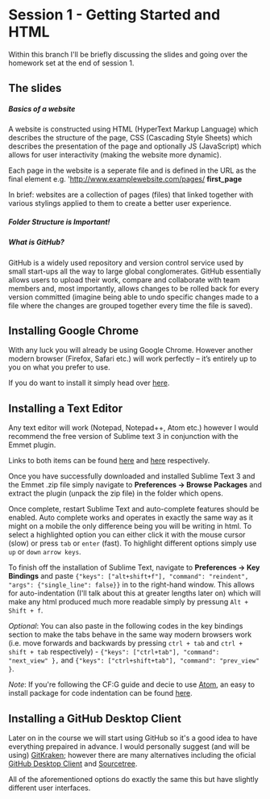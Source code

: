# Session 1 - Getting Started and HTML
Within this branch I'll be briefly discussing the slides and going over the homework set at the end of session 1.

## The slides
##### _Basics of a website_
A website is constructed using HTML (HyperText Markup Language) which describes the structure of the page, CSS (Cascading Style Sheets) which describes the presentation of the page and optionally JS (JavaScript) which allows for user interactivity (making the website more dynamic).

Each page in the website is a seperate file and is defined in the URL as the final element e.g. 'http://www.examplewebsite.com/pages/ **first_page**

In brief: websites are a collection of pages (files) that linked together with various stylings applied to them to create a better user experience.

##### _Folder Structure is Important!_


##### _What is GitHub?_
GitHub is a widely used repository and version control service used by small start-ups all the way to large global conglomerates.
GitHub essentially allows users to upload their work, compare and collaborate with team members and, most importantly, allows changes to be rolled back for every version committed (imagine being able to undo specific changes made to a file where the changes are grouped together every time the file is saved).

## Installing Google Chrome
With any luck you will already be using Google Chrome. However another modern browser (Firefox, Safari etc.) will work perfectly – it’s entirely up to you on what you prefer to use.

If you do want to install it simply head over [here](https://www.google.com/chrome/browser/desktop/index.html "Google Chrome Download").

## Installing a Text Editor
Any text editor will work (Notepad, Notepad++, Atom etc.) however I would recommend the free version of Sublime text 3 in conjunction with the Emmet plugin.

Links to both items can be found [here](https://www.sublimetext.com/3 "Sublime Text Download") and [here](https://github.com/sergeche/emmet-sublime/archive/master.zip "Emmet Download") respectively.

Once you have successfully downloaded and installed Sublime Text 3 and the Emmet .zip file simply navigate to **Preferences -> Browse Packages** and extract the plugin (unpack the zip file) in the folder which opens.

Once complete, restart Sublime Text and auto-complete features should be enabled.
Auto complete works and operates in exactly the same way as it might on a mobile the only difference being you will be writing in html.
To select a highlighted option you can either click it with the mouse cursor (slow) or press `tab` or `enter` (fast).
To highlight different options simply use `up` or `down` `arrow keys`.

To finish off the installation of Sublime Text, navigate to **Preferences -> Key Bindings** and paste `{"keys": ["alt+shift+f"], "command": "reindent", "args": {"single_line": false}}` in to the right-hand window.
This allows for auto-indentation (I'll talk about this at greater lengths later on) which will make any html produced much more readable simply by pressung `Alt + Shift + f`.

_Optional_: You can also paste in the following codes in the key bindings section to make the tabs behave in the same way modern browsers work (i.e. move forwards and backwards by pressing `ctrl + tab` and `ctrl + shift + tab` respectively) - `{"keys": ["ctrl+tab"], "command": "next_view" },` and `{"keys": ["ctrl+shift+tab"], "command": "prev_view" }`.

_Note_: If you're following the CF:G guide and decie to use [Atom](https://atom.io/ "Atom"), an easy to install package for code indentation can be found [here](https://atom.io/packages/atom-beautify "Atom Beautify").

## Installing a GitHub Desktop Client
Later on in the course we will start using GitHub so it's a good idea to have everything prepaired in advance.
I would personally suggest (and will be using) [GitKraken](https://www.gitkraken.com/download "GitKraken Download"); however there are many alternatives including the oficial [GitHub Desktop Client](https://desktop.github.com/ "GitHub Desktop Download") and [Sourcetree](https://www.sourcetreeapp.com/ "Sourcetree Download").

All of the aforementioned options do exactly the same this but have slightly different user interfaces.
